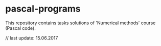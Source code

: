 # pascal-programs
This repository contains tasks solutions of 'Numerical methods' course (Pascal code).

// last update: 15.06.2017

